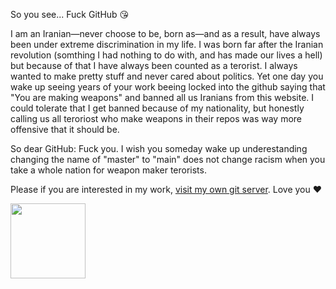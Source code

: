 So you see... Fuck GitHub 😘

I am an Iranian&mdash;never choose to be, born as&mdash;and as a result, have always been under extreme discrimination in my life. I was born far after the Iranian revolution (somthing I had nothing to do with, and has made our lives a hell) but because of that I have always been counted as a terorist. I always wanted to make pretty stuff and never cared about politics. Yet one day you wake up seeing years of your work beeing locked into the github saying that "You are making weapons" and banned all us Iranians from this website. I could tolerate that I get banned because of my nationality, but honestly calling us all teroriost who make weapons in their repos was way more offensive that it should be.

So dear GitHub: Fuck you. I wish you someday wake up underestanding changing the name of "master" to "main" does not change racism when you take a whole nation for weapon maker terorists.

Please if you are interested in my work, [visit my own git server](https://codes.kary.us). Love you ♥️

<img src="https://inventory.kary.us/content/signature.png" width="120">
